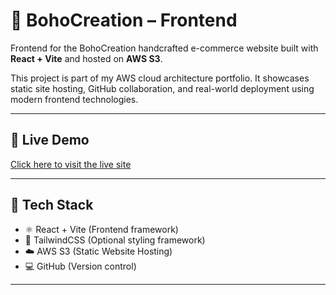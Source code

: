 # 🌿 BohoCreation – Frontend

Frontend for the BohoCreation handcrafted e-commerce website built with **React + Vite** and hosted on **AWS S3**.

This project is part of my AWS cloud architecture portfolio. It showcases static site hosting, GitHub collaboration, and real-world deployment using modern frontend technologies.

---

## 🔗 Live Demo

[Click here to visit the live site](http://bohocreation-frontend.s3-website-us-east-1.amazonaws.com/)

---

## 🧰 Tech Stack

- ⚛️ React + Vite (Frontend framework)
- 🎨 TailwindCSS (Optional styling framework)
- ☁️ AWS S3 (Static Website Hosting)
- 💻 GitHub (Version control)

---




